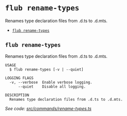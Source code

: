 `flub rename-types`
===================

Renames type declaration files from .d.ts to .d.mts.

* [`flub rename-types`](#flub-rename-types)

## `flub rename-types`

Renames type declaration files from .d.ts to .d.mts.

```
USAGE
  $ flub rename-types [-v | --quiet]

LOGGING FLAGS
  -v, --verbose  Enable verbose logging.
      --quiet    Disable all logging.

DESCRIPTION
  Renames type declaration files from .d.ts to .d.mts.
```

_See code: [src/commands/rename-types.ts](https://github.com/microsoft/FluidFramework/blob/main/build-tools/packages/build-cli/src/commands/rename-types.ts)_
